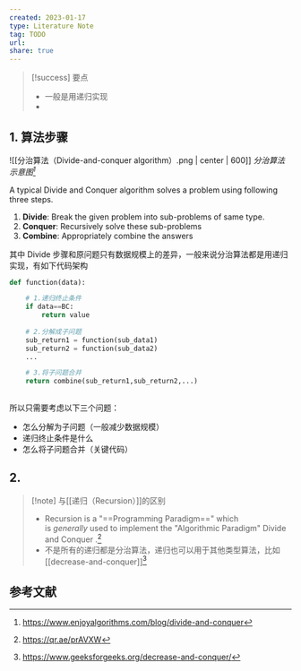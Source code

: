 ```yaml
---
created: 2023-01-17
type: Literature Note
tag: TODO
url: 
share: true
---
```

>[!success] 要点
>- 一般是用递归实现
>- 

## 1. 算法步骤
![[分治算法（Divide-and-conquer algorithm）.png | center | 600]] <i class="figcaption" id="center">分治算法示意图[^2]</i>

A typical Divide and Conquer algorithm solves a problem using following three steps.

1.  **Divide**: Break the given problem into sub-problems of same type.
2.  **Conquer**: Recursively solve these sub-problems
3.  **Combine**: Appropriately combine the answers

其中 Divide 步骤和原问题只有数据规模上的差异，一般来说分治算法都是用递归实现，有如下代码架构
```python
def function(data):

	# 1.递归终止条件
	if data==BC:
		return value
		
	# 2.分解成子问题
	sub_return1 = function(sub_data1)
	sub_return2 = function(sub_data2)
	...

	# 3.将子问题合并
	return combine(sub_return1,sub_return2,...)
	
```
所以只需要考虑以下三个问题：
- 怎么分解为子问题（一般减少数据规模）
- 递归终止条件是什么
- 怎么将子问题合并（关键代码）

## 2.

>[!note] 与[[递归（Recursion）]]的区别
>- Recursion is a "==Programming Paradigm==" which is *generally* used to implement the "Algorithmic Paradigm" Divide and Conquer .[^1]
>- 不是所有的递归都是分治算法，递归也可以用于其他类型算法，比如 [[decrease-and-conquer]][^3]





## 参考文献

[^1]: https://qr.ae/prAVXW
[^2]: https://www.enjoyalgorithms.com/blog/divide-and-conquer
[^3]: https://www.geeksforgeeks.org/decrease-and-conquer/